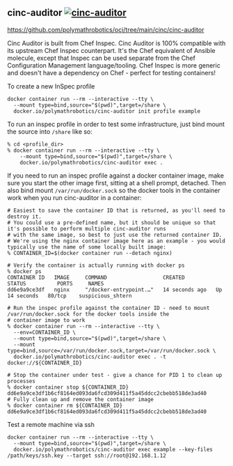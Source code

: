 ## cinc-auditor [![cinc-auditor](https://github.com/polymathrobotics/oci/actions/workflows/cinc-auditor-push.yml/badge.svg)](https://github.com/polymathrobotics/oci/actions/workflows/cinc-auditor-push.yml)

https://github.com/polymathrobotics/oci/tree/main/cinc/cinc-auditor

Cinc Auditor is built from Chef Inspec. Cinc Auditor is 100% compatible with its upstream Chef Inspec counterpart. It's the Chef equivalent of Ansible molecule, except that Inspec can be used separate from the Chef Configuration Management language/tooling. Chef Inspec is more generic and doesn't have a dependency on Chef - perfect for testing containers!

To create a new InSpec profile
```
docker container run --rm --interactive --tty \
  --mount type=bind,source="$(pwd)",target=/share \
  docker.io/polymathrobotics/cinc-auditor init profile example
```

To run an inspec profile in order to test some infrastructure, just bind mount the source into `/share` like so:

```
% cd <profile_dir>
% docker container run --rm --interactive --tty \
    --mount type=bind,source="$(pwd)",target=/share \
    docker.io/polymathrobotics/cinc-auditor exec .
```

If you need to run an inspec profile against a docker container image, make sure you start the other image first, sitting at a shell prompt, detached. Then also bind mount `/var/run/docker.sock` so the docker tools in the container work when you run cinc-auditor in a container:
```
# Easiest to save the container ID that is returned, as you'll need to destroy it.
# You could use a pre-defined name, but it should be unique so that it's possible to perform multiple cinc-auditor runs
# with the same image, so best to just use the returned container ID.
# We're using the nginx container image here as an example - you would typically use the name of some locally built image:
% CONTAINER_ID=$(docker container run --detach nginx)

# Verify the container is actually running with docker ps
% docker ps
CONTAINER ID   IMAGE     COMMAND                  CREATED          STATUS          PORTS     NAMES
dd6e9a9ce3df   nginx     "/docker-entrypoint.…"   14 seconds ago   Up 14 seconds   80/tcp    suspicious_shtern

# Run the inspec profile against the container ID - need to mount /var/run/docker.sock for the docker tools inside the
# container image to work
% docker container run --rm --interactive --tty \
  --env=CONTAINER_ID \
  --mount type=bind,source="$(pwd)",target=/share \
  --mount type=bind,source=/var/run/docker.sock,target=/var/run/docker.sock \
  docker.io/polymathrobotics/cinc-auditor exec . -t docker://${CONTAINER_ID}
  
# Stop the container under test - give a chance for PID 1 to clean up processes
% docker container stop ${CONTAINER_ID}
dd6e9a9ce3df1b6cf8164ed093da6fcd309d411f5a45ddcc2cbebb518de3ad40
# Fully clean up and remove the container image
% docker container rm ${CONTAINER_ID}
dd6e9a9ce3df1b6cf8164ed093da6fcd309d411f5a45ddcc2cbebb518de3ad40
```

Test a remote machine via ssh
```
docker container run --rm --interactive --tty \
  --mount type=bind,source="$(pwd)",target=/share \
  docker.io/polymathrobotics/cinc-auditor exec example --key-files /path/keys/ssh.key --target ssh://root@192.168.1.12
```
